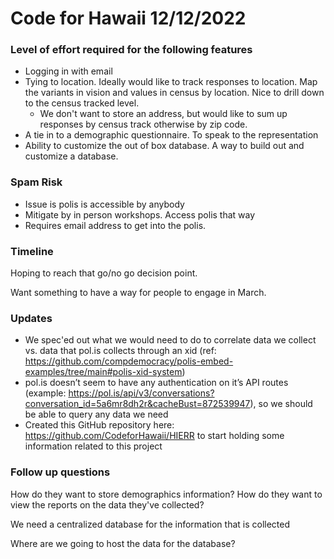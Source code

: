 # Code for Hawaii 12/12/2022

### Level of effort required for the following features

- Logging in with email
- Tying to location. Ideally would like to track responses to location. Map the variants in vision and values in census by location. Nice to drill down to the census tracked level.
    - We don't want to store an address, but would like to sum up responses by census track otherwise by zip code.
- A tie in to a demographic questionnaire. To speak to the representation
- Ability to customize the out of box database. A way to build out and customize a database.
    
    

### Spam Risk

- Issue is polis is accessible by anybody
- Mitigate by in person workshops. Access polis that way
- Requires email address to get into the polis.

### Timeline

Hoping to reach that go/no go decision point.

Want something to have a way for people to engage in March.



### Updates

 - We spec'ed out what we would need to do to correlate data we collect vs. data that pol.is collects through an xid (ref: https://github.com/compdemocracy/polis-embed-examples/tree/main#polis-xid-system)
 - pol.is doesn’t seem to have any authentication on it’s API routes (example: https://pol.is/api/v3/conversations?conversation_id=5a6mr8dh2r&cacheBust=872539947), so we should be able to query any data we need
 - Created this GitHub repository here: https://github.com/CodeforHawaii/HIERR to start holding some information related to this project



### Follow up questions

How do they want to store demographics information?
How do they want to view the reports on the data they've collected?

We need a centralized database for the information that is collected

Where are we going to host the data for the database?